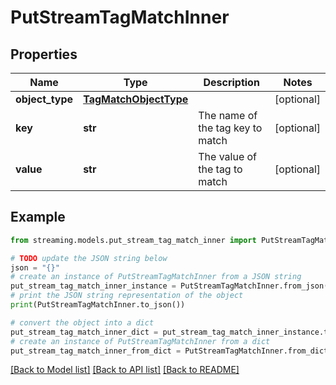 # PutStreamTagMatchInner


## Properties

Name | Type | Description | Notes
------------ | ------------- | ------------- | -------------
**object_type** | [**TagMatchObjectType**](TagMatchObjectType.md) |  | [optional] 
**key** | **str** | The name of the tag key to match | [optional] 
**value** | **str** | The value of the tag to match | [optional] 

## Example

```python
from streaming.models.put_stream_tag_match_inner import PutStreamTagMatchInner

# TODO update the JSON string below
json = "{}"
# create an instance of PutStreamTagMatchInner from a JSON string
put_stream_tag_match_inner_instance = PutStreamTagMatchInner.from_json(json)
# print the JSON string representation of the object
print(PutStreamTagMatchInner.to_json())

# convert the object into a dict
put_stream_tag_match_inner_dict = put_stream_tag_match_inner_instance.to_dict()
# create an instance of PutStreamTagMatchInner from a dict
put_stream_tag_match_inner_from_dict = PutStreamTagMatchInner.from_dict(put_stream_tag_match_inner_dict)
```
[[Back to Model list]](../README.md#documentation-for-models) [[Back to API list]](../README.md#documentation-for-api-endpoints) [[Back to README]](../README.md)



